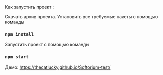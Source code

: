 Как запустить проект :

Скачать архив проекта.
Установить все требуемые пакеты с помощью команды
### `npm install`
Запустить проект с помощью команды
### `npm start`

Демо: https://thecatlucky.github.io/Softorium-test/

